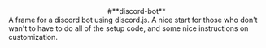 <center>#**discord-bot**</center>
A frame for a discord bot using discord.js. A nice start for those who don't wan't to have to do all of the setup code, and some nice instructions on customization.
